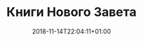 ---
title: "Книги Нового Завета"
date: 2018-11-14T22:04:11+01:00
draft: true
periodicTable: nt.ru
---